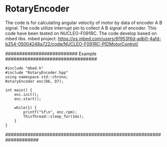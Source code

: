 # RotaryEncoder
The code is for calculating angular velocity of motor by data of encoder A B signal.
The code utilize interrupt pin to collect A B signal of encoder.
This code have been tested on NUCLEO-F091RC. 
The code develop based on mbed libs.
mbed project: https://os.mbed.com/users/6f953f6d-adb0-4afd-b254-05004248a722/code/NUCLEO-F091RC-PIDMotorControl/

########################## Example #################################
```
#include "mbed.h"
#include "RotaryEncoder.hpp"
using namespace std::chrono;
RotaryEncoder enc(D6, D7);

int main() {
    enc.init();
    enc.start();

    while(1) {
        printf("%f\n", enc.rpm);
        ThisThread::sleep_for(1ms);
    }
}
```
####################################################################
